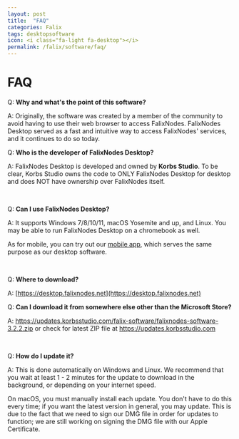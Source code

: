 ```yaml
---
layout: post
title:  "FAQ"
categories: Falix
tags: desktopsoftware
icon: <i class="fa-light fa-desktop"></i>
permalink: /falix/software/faq/
---
```


# FAQ
Q: **Why and what's the point of this software?**

A: Originally, the software was created by a member of the community to avoid having to use their web browser to access FalixNodes. FalixNodes Desktop served as a fast and intuitive way to access FalixNodes' services, and it continues to do so today.

Q: **Who is the developer of FalixNodes Desktop?**

A: FalixNodes Desktop is developed and owned by **Korbs Studio**. To be clear, Korbs Studio owns the code to ONLY FalixNodes Desktop for desktop and does NOT have ownership over FalixNodes itself.

<br>

Q: **Can I use FalixNodes Desktop?**

A: It supports Windows 7/8/10/11, macOS Yosemite and up, and Linux. You may be able to run FalixNodes Desktop on a chromebook as well.

As for mobile, you can try out our [mobile app](https://falixnodes.net/app/), which serves the same purpose as our desktop software.

<br>

Q: **Where to download?**

A: [https://desktop.falixnodes.net](https://desktop.falixnodes.net)

Q: **Can I download it from somewhere else other than the Microsoft Store?**

A: https://updates.korbsstudio.com/falix-software/falixnodes-software-3.2.2.zip or check for latest ZIP file at https://updates.korbsstudio.com

<br>

Q: **How do I update it?**

A: This is done automatically on Windows and Linux. We recommend that you wait at least 1 - 2 minutes for the update to download in the background, or depending on your internet speed.

On macOS, you must manually install each update. You don't have to do this every time; if you want the latest version in general, you may update. This is due to the fact that we need to sign our DMG file in order for updates to function; we are still working on signing the DMG file with our Apple Certificate.